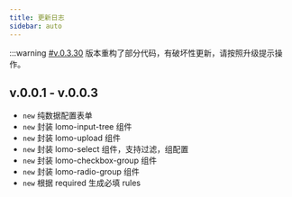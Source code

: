 ```yaml
---
title: 更新日志
sidebar: auto
---
```


:::warning
[#v.0.3.30](/log.html#v-0-3-30-2022-01-04) 版本重构了部分代码，有破坏性更新，请按照升级提示操作。

## v.0.0.1 - v.0.0.3
- `new` 纯数据配置表单
- `new` 封装 lomo-input-tree 组件
- `new` 封装 lomo-upload 组件
- `new` 封装 lomo-select 组件，支持过滤，组配置
- `new` 封装 lomo-checkbox-group 组件
- `new` 封装 lomo-radio-group 组件
- `new` 根据 required 生成必填 rules

